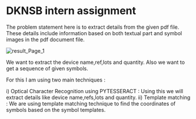 # DKNSB intern assignment

The problem statement here is to extract details from the given pdf file. These details include information based on both textual part and symbol images in the pdf document file.

![result_Page_1](https://user-images.githubusercontent.com/104096164/203389931-613f086f-1404-4780-b13a-7225e90d9f1c.jpg)


We want to extract the device name,ref,lots and quantity. Also we want to get a sequence of given symbols.


For this I am using two main techniques :


i) Optical Character Recognition using PYTESSERACT : Using this we will extract details like device name,refs,lots and quantity.
ii) Template matching : We are using template matching technique to find the coordinates of symbols based on the symbol templates.
